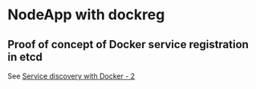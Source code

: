 # NodeApp with dockreg

## Proof of concept of Docker service registration in etcd

See [Service discovery with Docker - 2](http://adetante.github.io/articles/service-discovery-with-docker-2)
